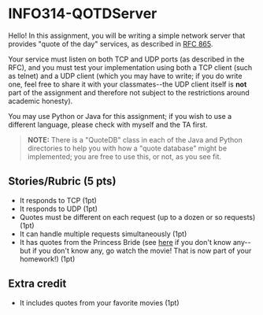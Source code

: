 # INFO314-QOTDServer

Hello! In this assignment, you will be writing a simple network server that provides "quote of the day" services, as described in [RFC 865](https://datatracker.ietf.org/doc/html/rfc865.html).

Your service must listen on both TCP and UDP ports (as described in the RFC), and you must test your implementation using both a TCP client (such as telnet) and a UDP client (which you may have to write; if you do write one, feel free to share it with your classmates--the UDP client itself is **not** part of the assignment and therefore not subject to the restrictions around academic honesty).

You may use Python or Java for this assignment; if you wish to use a different language, please check with myself and the TA first.

> **NOTE:** There is a "QuoteDB" class in each of the Java and Python directories to help you with how a "quote database" might be implemented; you are free to use this, or not, as you see fit.

## Stories/Rubric (5 pts)

* It responds to TCP (1pt)
* It responds to UDP (1pt)
* Quotes must be different on each request (up to a dozen or so requests) (1pt)
* It can handle multiple requests simultaneously (1pt)
* It has quotes from the Princess Bride (see [here](https://parade.com/983468/alexandra-hurtado/princess-bride-quotes/) if you don't know any--but if you don't know any, go watch the movie! That is now part of your homework!) (1pt)

## Extra credit

* It includes quotes from your favorite movies (1pt)
